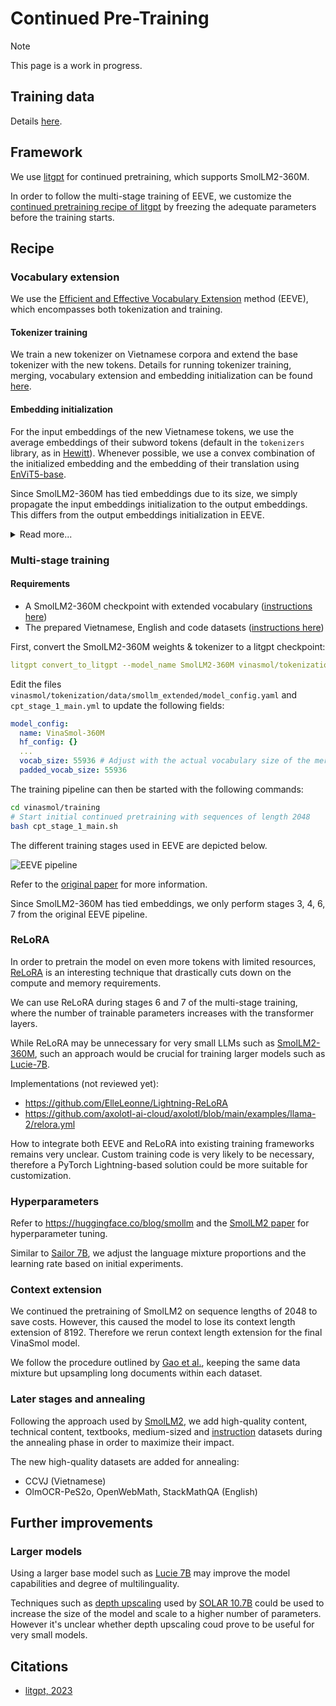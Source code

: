# Continued Pre-Training

> [!NOTE]
>  This page is a work in progress.

## Training data

Details [here](./dataset/README.md).

## Framework

We use [litgpt](https://github.com/Lightning-AI/litgpt) for continued pretraining, which supports SmolLM2-360M.

In order to follow the multi-stage training of EEVE, we customize the [continued pretraining recipe of litgpt](https://github.com/Lightning-AI/litgpt/blob/main/tutorials/pretrain.md#continued-pretraining-on-custom-data) by freezing the adequate parameters before the training starts.

## Recipe

### Vocabulary extension

We use the [Efficient and Effective Vocabulary Extension](https://arxiv.org/abs/2402.14714v1) method (EEVE), which encompasses both tokenization and training.

#### Tokenizer training

We train a new tokenizer on Vietnamese corpora and extend the base tokenizer with the new tokens. Details for running tokenizer training, merging, vocabulary extension and embedding initialization can be found [here](../tokenization/README.md).

#### Embedding initialization

For the input embeddings of the new Vietnamese tokens, we use the average embeddings of their subword tokens (default in the `tokenizers` library, as in [Hewitt](https://nlp.stanford.edu/~johnhew/vocab-expansion.html)). Whenever possible, we use a convex combination of the initialized embedding and the embedding of their translation using [EnViT5-base](https://huggingface.co/VietAI/envit5-translation).

Since SmolLM2-360M has tied embeddings due to its size, we simply propagate the input embeddings initialization to the output embeddings. This differs from the output embeddings initialization in EEVE.

<details>
<summary>Read more...</summary>
For the output embeddings of the new tokens, Kim et al. suggest to initialize them with the embeddings of the first subword token. This harmonization approach works if the base model has not its embeddings tied and has already some Vietnamese completion capabilities. Furthermore, it would be harmful for an English/Vietnamese model since most of the Vietnamese tokens start with a Latin consonant, which is already in the English alphabet. Single-consonant token embeddings already have a value in SmolLM2 and most of their information is useful for English completion, not Vietnamese completion.
</details>

### Multi-stage training

#### Requirements

- A SmolLM2-360M checkpoint with extended vocabulary ([instructions here](../tokenization/README.md#extend-smollms-vocabulary-with-vietnamese))
- The prepared Vietnamese, English and code datasets ([instructions here](./dataset/README.md#prepare-data-for-training))


First, convert the SmolLM2-360M weights & tokenizer to a litgpt checkpoint:

```yml
litgpt convert_to_litgpt --model_name SmolLM2-360M vinasmol/tokenization/data/smollm_extended
```

Edit the files `vinasmol/tokenization/data/smollm_extended/model_config.yaml` and `cpt_stage_1_main.yml` to update the following fields:

```yml
model_config:
  name: VinaSmol-360M
  hf_config: {}
  ...
  vocab_size: 55936 # Adjust with the actual vocabulary size of the merged tokenizer
  padded_vocab_size: 55936
```

The training pipeline can then be started with the following commands:

```bash
cd vinasmol/training
# Start initial continued pretraining with sequences of length 2048
bash cpt_stage_1_main.sh
```

The different training stages used in EEVE are depicted below.

![EEVE pipeline](https://huggingface.co/yanolja/EEVE-Korean-10.8B-v1.0/resolve/main/EEVE_figure.png)

Refer to the [original paper](https://arxiv.org/abs/2402.14714v1) for more information.

Since SmolLM2-360M has tied embeddings, we only perform stages 3, 4, 6, 7 from the original EEVE pipeline.

### ReLoRA

In order to pretrain the model on even more tokens with limited resources, [ReLoRA](https://arxiv.org/abs/2307.05695) is an interesting technique that drastically cuts down on the compute and memory requirements.

We can use ReLoRA during stages 6 and 7 of the multi-stage training, where the number of trainable parameters increases with the transformer layers.

While ReLoRA may be unnecessary for very small LLMs such as [SmolLM2-360M](https://huggingface.co/HuggingFaceTB/SmolLM2-360M-Instruct), such an approach would be crucial for training larger models such as [Lucie-7B](https://huggingface.co/OpenLLM-France/Lucie-7B-Instruct-v1.1).

Implementations (not reviewed yet):
- https://github.com/ElleLeonne/Lightning-ReLoRA
- https://github.com/axolotl-ai-cloud/axolotl/blob/main/examples/llama-2/relora.yml

How to integrate both EEVE and ReLoRA into existing training frameworks remains very unclear. Custom training code is very likely to be necessary, therefore a PyTorch Lightning-based solution could be more suitable for customization.

### Hyperparameters

Refer to https://huggingface.co/blog/smollm and the [SmolLM2 paper](https://arxiv.org/abs/2502.02737v1) for hyperparameter tuning.

Similar to [Sailor 7B](https://arxiv.org/abs/2404.03608), we adjust the language mixture proportions and the learning rate based on initial experiments.

### Context extension

We continued the pretraining of SmolLM2 on sequence lengths of 2048 to save costs. However, this caused the model to lose its context length extension of 8192. Therefore we rerun context length extension for the final VinaSmol model.

We follow the procedure outlined by [Gao et al.](https://arxiv.org/abs/2410.02660), keeping the same data mixture but upsampling long documents within each dataset.

### Later stages and annealing

Following the approach used by [SmolLM2](https://arxiv.org/abs/2502.02737v1), we add high-quality content, technical content, textbooks, medium-sized and [instruction](https://magazine.sebastianraschka.com/p/instruction-pretraining-llms#%C2%A7pretraining-with-instruction-data) datasets during the annealing phase in order to maximize their impact.

The new  high-quality datasets are added for annealing:
- CCVJ (Vietnamese)
- OlmOCR-PeS2o, OpenWebMath, StackMathQA (English)

## Further improvements

### Larger models

Using a larger base model such as [Lucie 7B](https://huggingface.co/OpenLLM-France/Lucie-7B-Instruct-v1.1) may improve the model capabilities and degree of multilinguality.

Techniques such as [depth upscaling](https://planetbanatt.net/articles/modelmerging.html#orgf613f37) used by [SOLAR 10.7B](https://arxiv.org/abs/2312.15166) could be used to increase the size of the model and scale to a higher number of parameters. However it's unclear whether depth upscaling coud prove to be useful for very small models.

## Citations

- [litgpt, 2023](https://github.com/Lightning-AI/litgpt)
